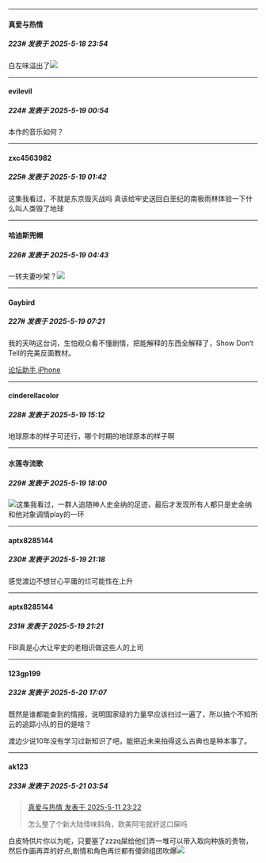 ﻿
*****

####  真爱与热情  
##### 223#       发表于 2025-5-18 23:54

白左味溢出了<img src="https://static.stage1st.com/image/smiley/face2017/166.png" referrerpolicy="no-referrer">


*****

####  evilevil  
##### 224#       发表于 2025-5-19 00:54

本作的音乐如何？


*****

####  zxc4563982  
##### 225#       发表于 2025-5-19 01:42

这集我看过，不就是东京毁灭战吗
真该给牢史送回白垩纪的南极雨林体验一下什么叫人类毁了地球


*****

####  哈迪斯兜帽  
##### 226#       发表于 2025-5-19 04:43

一转夫妻吵架？<img src="https://static.stage1st.com/image/smiley/face2017/017.png" referrerpolicy="no-referrer">


*****

####  Gaybird  
##### 227#       发表于 2025-5-19 07:21

我的天呐这台词，生怕观众看不懂剧情，把能解释的东西全解释了，Show Don‘t Tell的完美反面教材。

[论坛助手,iPhone](https://stage1st.com/2b//forum.php?mod=viewthread&amp;tid=2029836)


*****

####  cinderellacolor  
##### 228#       发表于 2025-5-19 15:12

地球原本的样子可还行，哪个时期的地球原本的样子啊


*****

####  水莲寺流歌  
##### 229#       发表于 2025-5-19 18:00

<img src="https://static.stage1st.com/image/smiley/face2017/048.png" referrerpolicy="no-referrer">这集我看过，一群人追随神人史金纳的足迹，最后才发现所有人都只是史金纳和他对象调情play的一环


*****

####  aptx8285144  
##### 230#       发表于 2025-5-19 21:18

感觉渡边不想甘心平庸的烂可能性在上升

*****

####  aptx8285144  
##### 231#       发表于 2025-5-19 21:21

FBI真是心大让牢史的老相识做这些人的上司


*****

####  123gp199  
##### 232#       发表于 2025-5-20 17:07

既然是谁都能查到的情报，说明国家级的力量早应该扫过一遍了，所以搞个不知所云的追踪小队的目的是啥？

渡边少说10年没有学习过新知识了吧，能把近未来拍得这么古典也是种本事了。


*****

####  ak123  
##### 233#       发表于 2025-5-21 03:54

<blockquote><a href="httphttps://stage1st.com/2b/forum.php?mod=redirect&amp;goto=findpost&amp;pid=67804242&amp;ptid=2145249" target="_blank">真爱与热情 发表于 2025-5-11 23:22</a>

怎么整了个新大陆怪味斜角，欧美阿宅就好这口屎吗</blockquote>
白皮特供片你以为呢，只要塞了zzzq屎给他们弄一堆可以带入取向种族的贵物，然后作画再弄的好点,剧情和角色再烂都有傻卵组团吹爆<img src="https://static.stage1st.com/image/smiley/face2017/047.png" referrerpolicy="no-referrer">

